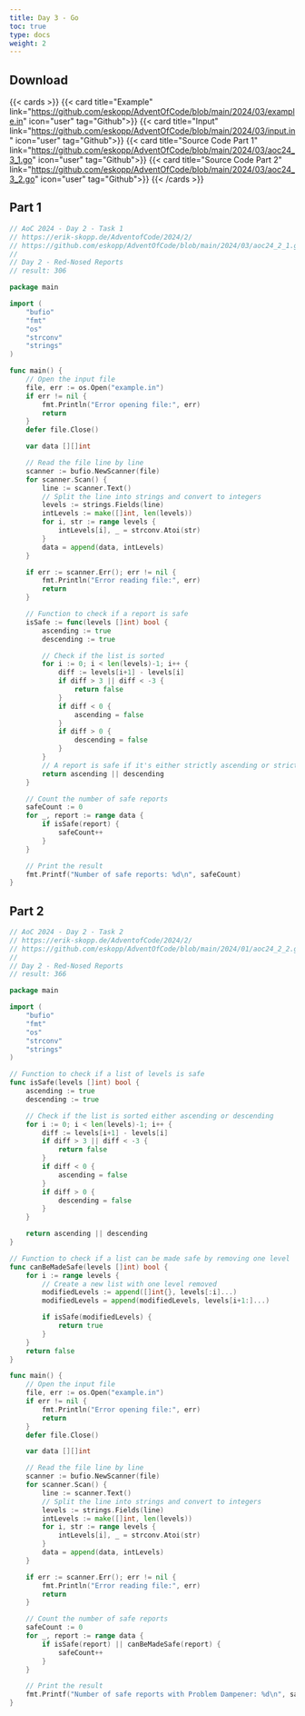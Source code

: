 ```yaml
---
title: Day 3 - Go 
toc: true
type: docs
weight: 2
---
```


## Download 
{{< cards >}}
{{< card title="Example" link="https://github.com/eskopp/AdventOfCode/blob/main/2024/03/example.in" icon="user" tag="Github">}}
{{< card title="Input" link="https://github.com/eskopp/AdventOfCode/blob/main/2024/03/input.in" icon="user" tag="Github">}}
{{< card title="Source Code Part 1" link="https://github.com/eskopp/AdventOfCode/blob/main/2024/03/aoc24_3_1.go" icon="user" tag="Github">}}
{{< card title="Source Code Part 2" link="https://github.com/eskopp/AdventOfCode/blob/main/2024/03/aoc24_3_2.go" icon="user" tag="Github">}}
{{< /cards >}}


## Part 1

```go {linenos=table,linenostart=1}
// AoC 2024 - Day 2 - Task 1
// https://erik-skopp.de/AdventofCode/2024/2/
// https://github.com/eskopp/AdventOfCode/blob/main/2024/03/aoc24_2_1.go
//
// Day 2 - Red-Nosed Reports
// result: 306

package main

import (
	"bufio"
	"fmt"
	"os"
	"strconv"
	"strings"
)

func main() {
	// Open the input file
	file, err := os.Open("example.in")
	if err != nil {
		fmt.Println("Error opening file:", err)
		return
	}
	defer file.Close()

	var data [][]int

	// Read the file line by line
	scanner := bufio.NewScanner(file)
	for scanner.Scan() {
		line := scanner.Text()
		// Split the line into strings and convert to integers
		levels := strings.Fields(line)
		intLevels := make([]int, len(levels))
		for i, str := range levels {
			intLevels[i], _ = strconv.Atoi(str)
		}
		data = append(data, intLevels)
	}

	if err := scanner.Err(); err != nil {
		fmt.Println("Error reading file:", err)
		return
	}

	// Function to check if a report is safe
	isSafe := func(levels []int) bool {
		ascending := true
		descending := true

		// Check if the list is sorted
		for i := 0; i < len(levels)-1; i++ {
			diff := levels[i+1] - levels[i]
			if diff > 3 || diff < -3 {
				return false
			}
			if diff < 0 {
				ascending = false
			}
			if diff > 0 {
				descending = false
			}
		}
		// A report is safe if it's either strictly ascending or strictly descending
		return ascending || descending
	}

	// Count the number of safe reports
	safeCount := 0
	for _, report := range data {
		if isSafe(report) {
			safeCount++
		}
	}

	// Print the result
	fmt.Printf("Number of safe reports: %d\n", safeCount)
}

```


## Part 2 

```go {linenos=table,linenostart=1}
// AoC 2024 - Day 2 - Task 2
// https://erik-skopp.de/AdventofCode/2024/2/
// https://github.com/eskopp/AdventOfCode/blob/main/2024/01/aoc24_2_2.go
//
// Day 2 - Red-Nosed Reports
// result: 366

package main

import (
	"bufio"
	"fmt"
	"os"
	"strconv"
	"strings"
)

// Function to check if a list of levels is safe
func isSafe(levels []int) bool {
	ascending := true
	descending := true

	// Check if the list is sorted either ascending or descending
	for i := 0; i < len(levels)-1; i++ {
		diff := levels[i+1] - levels[i]
		if diff > 3 || diff < -3 {
			return false
		}
		if diff < 0 {
			ascending = false
		}
		if diff > 0 {
			descending = false
		}
	}

	return ascending || descending
}

// Function to check if a list can be made safe by removing one level
func canBeMadeSafe(levels []int) bool {
	for i := range levels {
		// Create a new list with one level removed
		modifiedLevels := append([]int{}, levels[:i]...)
		modifiedLevels = append(modifiedLevels, levels[i+1:]...)

		if isSafe(modifiedLevels) {
			return true
		}
	}
	return false
}

func main() {
	// Open the input file
	file, err := os.Open("example.in")
	if err != nil {
		fmt.Println("Error opening file:", err)
		return
	}
	defer file.Close()

	var data [][]int

	// Read the file line by line
	scanner := bufio.NewScanner(file)
	for scanner.Scan() {
		line := scanner.Text()
		// Split the line into strings and convert to integers
		levels := strings.Fields(line)
		intLevels := make([]int, len(levels))
		for i, str := range levels {
			intLevels[i], _ = strconv.Atoi(str)
		}
		data = append(data, intLevels)
	}

	if err := scanner.Err(); err != nil {
		fmt.Println("Error reading file:", err)
		return
	}

	// Count the number of safe reports
	safeCount := 0
	for _, report := range data {
		if isSafe(report) || canBeMadeSafe(report) {
			safeCount++
		}
	}

	// Print the result
	fmt.Printf("Number of safe reports with Problem Dampener: %d\n", safeCount)
}
```